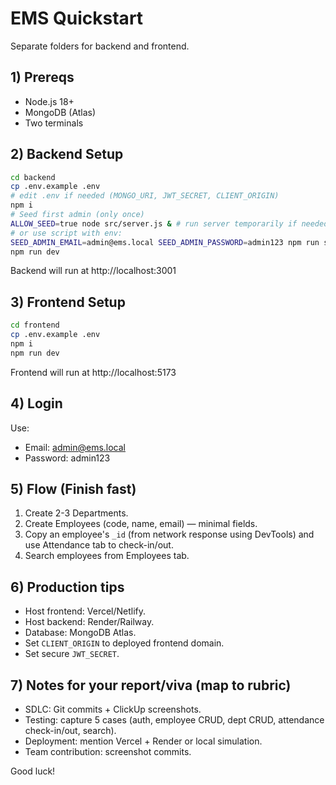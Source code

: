 
# EMS Quickstart

Separate folders for backend and frontend.

## 1) Prereqs
- Node.js 18+
- MongoDB (Atlas)
- Two terminals

## 2) Backend Setup
```bash
cd backend
cp .env.example .env
# edit .env if needed (MONGO_URI, JWT_SECRET, CLIENT_ORIGIN)
npm i
# Seed first admin (only once)
ALLOW_SEED=true node src/server.js & # run server temporarily if needed
# or use script with env:
SEED_ADMIN_EMAIL=admin@ems.local SEED_ADMIN_PASSWORD=admin123 npm run seed:admin
npm run dev
```
Backend will run at http://localhost:3001

## 3) Frontend Setup
```bash
cd frontend
cp .env.example .env
npm i
npm run dev
```
Frontend will run at http://localhost:5173

## 4) Login
Use:
- Email: admin@ems.local
- Password: admin123

## 5) Flow (Finish fast)
1. Create 2-3 Departments.
2. Create Employees (code, name, email) — minimal fields.
3. Copy an employee's `_id` (from network response using DevTools) and use Attendance tab to check-in/out.
4. Search employees from Employees tab.

## 6) Production tips
- Host frontend: Vercel/Netlify.
- Host backend: Render/Railway.
- Database: MongoDB Atlas.
- Set `CLIENT_ORIGIN` to deployed frontend domain.
- Set secure `JWT_SECRET`.

## 7) Notes for your report/viva (map to rubric)
- SDLC: Git commits + ClickUp screenshots.
- Testing: capture 5 cases (auth, employee CRUD, dept CRUD, attendance check-in/out, search).
- Deployment: mention Vercel + Render or local simulation.
- Team contribution: screenshot commits.

Good luck!
